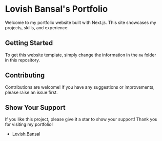 # Lovish Bansal's Portfolio

Welcome to my portfolio website built with Next.js. This site showcases my projects, skills, and experience.

## Getting Started

To get this website template, simply change the information in the `me` folder in this repository.

## Contributing

Contributions are welcome! If you have any suggestions or improvements, please raise an issue first.

## Show Your Support

If you like this project, please give it a star to show your support! Thank you for visiting my portfolio!
- [Lovish Bansal]('https://www.linkedin.com/in/lovish2584-profile/')